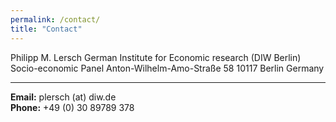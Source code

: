 ```yaml
---
permalink: /contact/
title: "Contact"
---
```


Philipp M. Lersch
German Institute for Economic research (DIW Berlin)
Socio-economic Panel
Anton-Wilhelm-Amo-Straße 58
10117 Berlin
Germany 
___________________________________
 
**Email:** plersch (at) diw.de  
**Phone:** +49 (0) 30 89789 378